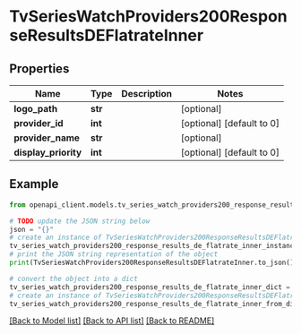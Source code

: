 # TvSeriesWatchProviders200ResponseResultsDEFlatrateInner


## Properties

Name | Type | Description | Notes
------------ | ------------- | ------------- | -------------
**logo_path** | **str** |  | [optional] 
**provider_id** | **int** |  | [optional] [default to 0]
**provider_name** | **str** |  | [optional] 
**display_priority** | **int** |  | [optional] [default to 0]

## Example

```python
from openapi_client.models.tv_series_watch_providers200_response_results_de_flatrate_inner import TvSeriesWatchProviders200ResponseResultsDEFlatrateInner

# TODO update the JSON string below
json = "{}"
# create an instance of TvSeriesWatchProviders200ResponseResultsDEFlatrateInner from a JSON string
tv_series_watch_providers200_response_results_de_flatrate_inner_instance = TvSeriesWatchProviders200ResponseResultsDEFlatrateInner.from_json(json)
# print the JSON string representation of the object
print(TvSeriesWatchProviders200ResponseResultsDEFlatrateInner.to_json())

# convert the object into a dict
tv_series_watch_providers200_response_results_de_flatrate_inner_dict = tv_series_watch_providers200_response_results_de_flatrate_inner_instance.to_dict()
# create an instance of TvSeriesWatchProviders200ResponseResultsDEFlatrateInner from a dict
tv_series_watch_providers200_response_results_de_flatrate_inner_from_dict = TvSeriesWatchProviders200ResponseResultsDEFlatrateInner.from_dict(tv_series_watch_providers200_response_results_de_flatrate_inner_dict)
```
[[Back to Model list]](../README.md#documentation-for-models) [[Back to API list]](../README.md#documentation-for-api-endpoints) [[Back to README]](../README.md)


